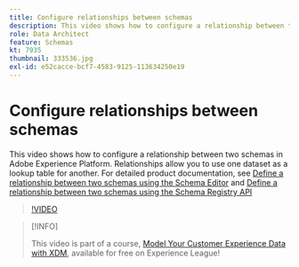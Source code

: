 ```yaml
---
title: Configure relationships between schemas
description: This video shows how to configure a relationship between two schemas in Adobe Experience Platform. Relationships allow you to use one dataset as a lookup table for another.
role: Data Architect
feature: Schemas
kt: 7935
thumbnail: 333536.jpg
exl-id: e52cacce-bcf7-4583-9125-113634250e19
---
```

# Configure relationships between schemas

This video shows how to configure a relationship between two schemas in Adobe Experience Platform. Relationships allow you to use one dataset as a lookup table for another. For detailed product documentation, see [Define a relationship between two schemas using the Schema Editor](https://experienceleague.adobe.com/docs/experience-platform/xdm/tutorials/relationship-ui.html) and [Define a relationship between two schemas using the Schema Registry API](https://experienceleague.adobe.com/docs/experience-platform/xdm/tutorials/relationship-api.html)

>[!VIDEO](https://video.tv.adobe.com/v/333536?quality=12&learn=on)

>[!INFO]
>
> This video is part of a course, [Model Your Customer Experience Data with XDM](https://experienceleague.adobe.com/?recommended=ExperiencePlatform-D-1-2021.1.xdm), available for free on Experience League!

